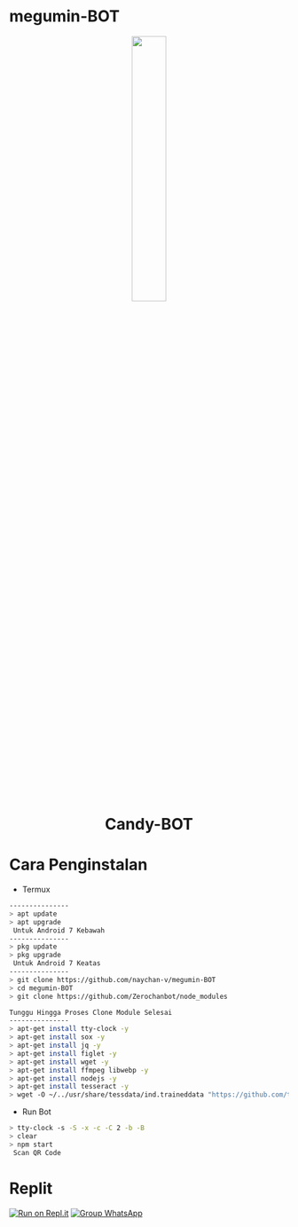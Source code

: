 # megumin-BOT
<p align="center">
	<img src="https://i.ibb.co/cyM9YyH/logoku.jpg" width="35%" style="margin-left: auto;margin-right: auto;display: block;">
</p>
<h1 align="center">Candy-BOT</h1>

# Cara Penginstalan

* Termux
```bash
---------------
> apt update
> apt upgrade
 Untuk Android 7 Kebawah
---------------
> pkg update
> pkg upgrade
 Untuk Android 7 Keatas
---------------
> git clone https://github.com/naychan-v/megumin-BOT
> cd megumin-BOT
> git clone https://github.com/Zerochanbot/node_modules

Tunggu Hingga Proses Clone Module Selesai
---------------
> apt-get install tty-clock -y
> apt-get install sox -y
> apt-get install jq -y
> apt-get install figlet -y
> apt-get install wget -y
> apt-get install ffmpeg libwebp -y
> apt-get install nodejs -y
> apt-get install tesseract -y
> wget -O ~/../usr/share/tessdata/ind.traineddata "https://github.com/tesseract-ocr/tessdata/blob/master/ind.traineddata?raw=true"
```

* Run Bot
```bash
> tty-clock -s -S -x -c -C 2 -b -B
> clear
> npm start
 Scan QR Code
```

# Replit

[![Run on Repl.it](https://repl.it/badge/github/zennn08/express-uploader)](https://repl.it/github/ZeroChanBot/Candy-BOT)
[![Group WhatsApp](https://img.shields.io/badge/WhatsApp%20Group-25D366?style=for-the-badge&logo=whatsapp&logoColor=white)](https://chat.whatsapp.com/FTvfxlLed2XGhjjaKF67os)



